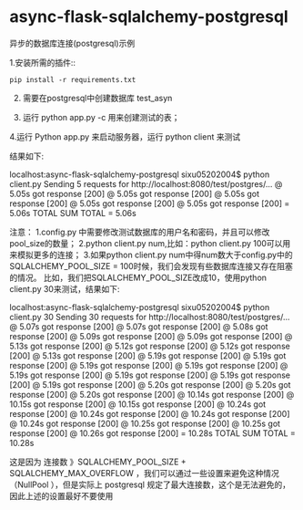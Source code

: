 async-flask-sqlalchemy-postgresql
=================================

异步的数据库连接(postgresql)示例

1.安装所需的插件::

	pip install -r requirements.txt


2. 需要在postgresql中创建数据库 test_asyn 

3. 运行 python app.py -c 用来创建测试的表；

4.运行 Python app.py 来启动服务器，运行 python client 来测试

结果如下:

localhost:async-flask-sqlalchemy-postgresql sixu05202004$ python client.py
Sending 5 requests for http://localhost:8080/test/postgres/...
	@  5.05s got response [200]
	@  5.05s got response [200]
	@  5.05s got response [200]
	@  5.05s got response [200]
	@  5.05s got response [200]
	=  5.06s TOTAL
SUM TOTAL = 5.06s


注意：
1.config.py 中需要修改测试数据库的用户名和密码，并且可以修改pool_size的数量；
2.python client.py num,比如：python client.py 100可以用来模拟更多的连接；
3.如果python client.py num中得num数大于config.py中的SQLALCHEMY_POOL_SIZE = 100时候，我们会发现有些数据库连接又存在阻塞的情况。
比如，我们把SQLALCHEMY_POOL_SIZE改成10，使用python client.py 30来测试，结果如下:

localhost:async-flask-sqlalchemy-postgresql sixu05202004$ python client.py 30
Sending 30 requests for http://localhost:8080/test/postgres/...
	@  5.07s got response [200]
	@  5.07s got response [200]
	@  5.08s got response [200]
	@  5.09s got response [200]
	@  5.09s got response [200]
	@  5.13s got response [200]
	@  5.12s got response [200]
	@  5.12s got response [200]
	@  5.13s got response [200]
	@  5.19s got response [200]
	@  5.19s got response [200]
	@  5.19s got response [200]
	@  5.19s got response [200]
	@  5.19s got response [200]
	@  5.19s got response [200]
	@  5.19s got response [200]
	@  5.19s got response [200]
	@  5.20s got response [200]
	@  5.20s got response [200]
	@  5.20s got response [200]
	@ 10.14s got response [200]
	@ 10.15s got response [200]
	@ 10.15s got response [200]
	@ 10.24s got response [200]
	@ 10.24s got response [200]
	@ 10.24s got response [200]
	@ 10.24s got response [200]
	@ 10.25s got response [200]
	@ 10.25s got response [200]
	@ 10.26s got response [200]
	= 10.28s TOTAL
SUM TOTAL = 10.28s


这是因为 连接数 》SQLALCHEMY_POOL_SIZE + SQLALCHEMY_MAX_OVERFLOW ，我们可以通过一些设置来避免这种情况（NullPool ），但是实际上 postgresql 规定了最大连接数，这个是无法避免的，因此上述的设置最好不要使用